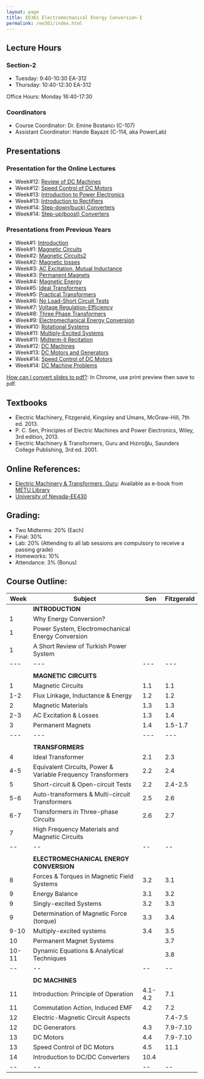```yaml
---
layout: page
title: EE361 Electromechanical Energy Conversion-I
permalink: /ee361/index.html
---
```


## Lecture Hours

### Section-2
- Tuesday: 9:40-10:30 EA-312
- Thursday: 10:40-12:30 EA-312

Office Hours: Monday 16:40-17:30

### Coordinators

- Course Coordinator: Dr. Emine Bostancı (C-107)
- Assistant Coordinator: Hande Bayazıt (C-114, aka PowerLab) 

## Presentations

<!--
You can download PDFs of all presentations from [this link](https://www.dropbox.com/s/6t6lvdor1k2kb9i/ee361_presentations_2017.zip?dl=1). Note that, PDF versions can be slightly out-dated, so please check the html versions for the newest and animated versions.
-->

### Presentation for the Online Lectures

- Week#12: [Review of DC Machines](/presentations/ee361_dc_machine_review_control.html)
- Week#12: [Speed Control of DC Motors](/presentations/ee361_dc_motors_speed_control.html)
- Week#13: [Introduction to Power Electronics](/presentations/ee361_intro_to_power_electronics.html)
- Week#13: [Introduction to Rectifiers](/presentations/ee361_intro_to_rectifiers.html)
- Week#14: [Step-down(buck) Converters](/presentations/ee361_intro_to_buck_converters.html)
- Week#14: [Step-up(boost) Converters](/presentations/ee361_boost_converters.html)

### Presentations from Previous Years

- Week#1: [Introduction](/presentations/ee361_intro.html)
- Week#1: [Magnetic Circuits](/presentations/ee361_magnetic_circuits.html)
- Week#2: [Magnetic Circuits2](/presentations/ee361_magnetic_circuits2.html)
- Week#2: [Magnetic losses](/presentations/ee361_hystresis_losses.html)
- Week#3: [AC Excitation, Mutual Inductance](/presentations/ee361_ac_excitation.html)
- Week#3: [Permanent Magnets](/presentations/ee361_magnets.html)
- Week#4: [Magnetic Energy](/presentations/ee361_magnetic_energy.html)
- Week#5: [Ideal Transformers](/presentations/ee361_ideal_transformers.html)
- Week#5: [Practical Transformers](/presentations/ee361_practical_transformers.html)
- Week#6: [No Load-Short Circuit Tests](/presentations/ee361_no_load_short_circuit.html)
- Week#7: [Voltage Regulation-Efficiency](/presentations/ee361_voltage_regulation.html)
- Week#8: [Three Phase Transformers](/presentations/ee361_3phase_transformers.html)
- Week#9: [Electromechanical Energy Conversion](/presentations/ee361_electromechanical_conversion.html)
- Week#10: [Rotational Systems](/presentations/ee361_virtual_work.html)
- Week#11: [Multiply-Excited Systems](/presentations/ee361_multiply_excited.html)
- Week#11: [Midterm-II Recitation](/presentations/ee361_mt2_recitation.html)
- Week#12: [DC Machines](/presentations/ee361_dc_machine.html)
- Week#13: [DC Motors and Generators](/presentations/ee361_dc_machine_types.html)
- Week#14: [Speed Control of DC Motors](/presentations/ee361_dc_motors_speed_control.html)
- Week#14: [DC Machine Problems](/presentations/ee361_final_recitation.html)


<!---
- Week#8: [Recitation Hour](/presentations/ee361_recitation.html)
- Week#9: [Per Unit System](/presentations/ee361_per_unit.html)
-->

[How can I convert slides to pdf?](https://github.com/gnab/remark/issues/50): In Chrome, use print preview then save to pdf.


<!--
## Lecture Notes:
- [EE361-GitBook](http://ozank.gitbooks.io/ee361): (only for a few topics).

## Solved Problems
- [Magnetic Circuits](/files/ee361_solved_problems_1.pdf)
- [HMW#1-2010](/files/ee361_solved_problems_1a.pdf)-[HMW#1 Solutions](/files/ee361_solved_problems_1a_solutions.pdf)
- [Transformers](/files/ee361_solved_problems_2.pdf)
-->

## Textbooks
- Electric Machinery, Fitzgerald, Kingsley and Umans, McGraw-Hill, 7th ed. 2013.
- P. C. Sen, Principles of Electric Machines and Power Electronics, Wiley, 3rd edition, 2013.
- Electric Machinery & Transformers, Guru and Hızıroğlu, Saunders College Publishing, 3rd ed. 2001.

## Online References:
- [Electric Machinery & Transformers, Guru](http://library.metu.edu.tr/search~S4?/aguru/aguru/1,20,35,B/l856~b1417325&FF=aguru+bhag+s&4,,4,1,0/indexsort=-): Available as e-book from [METU Library](http://library.metu.edu.tr/search~S4?/aguru/aguru/1%2C20%2C35%2CB/frameset&FF=aguru+bhag+s&4%2C%2C4/indexsort=-)
- [University of Nevada-EE430](http://www.egr.unlv.edu/~eebag/teaching.html)

## Grading:
- Two Midterms: 20% (Each)
- Final: 30%
- Lab: 20% (Attending to all lab sessions are compulsory to receive a passing grade)
- Homeworks: 10%
- Attendance: 3% (Bonus)

## Course Outline:

| Week | Subject |Sen | Fitzgerald |
| -- | -- | -- | -- |
| |**INTRODUCTION** |||
| 1 | Why Energy Conversion? |  |  |
| 1 | Power System, Electromechanical Energy Conversion |  |  |
| 1 | A Short Review of Turkish Power System |  |  |
| --- | --- | --- | --- |
|  |  |  |  |
| |**MAGNETIC CIRCUITS** |||
| 1 | Magnetic Circuits | 1.1 | 1.1 |
| 1-2 | Flux Linkage, Inductance & Energy| 1.2 | 1.2 |
| 2 | Magnetic Materials | 1.3 | 1.3 |
| 2-3 | AC Excitation & Losses | 1.3 | 1.4 |
| 3 | Permanent Magnets | 1.4 | 1.5-1.7 |
| --- | --- | --- | --- |
|  |  |  |  |
| | **TRANSFORMERS** | | |
| 4 | Ideal Transformer | 2.1 | 2.3 |
| 4-5 | Equivalent Circuits, Power & Variable Frequency Transformers | 2.2 | 2.4 |
| 5 | Short-circuit & Open-circuit Tests | 2.2 | 2.4-2.5 |
| 5-6 | Auto-transformers & Multi-circuit Transformers | 2.5 | 2.6 |
| 6-7 | Transformers in Three-phase Circuits | 2.6 | 2.7 |
| 7 | High Frequency Materials and Magnetic Circuits |  |  |
| -- | -- | -- | -- |
|  |  |  |  |
|  | **ELECTROMECHANICAL ENERGY CONVERSION** |  |  |
| 8 | Forces & Torques in Magnetic Field Systems | 3.2 | 3.1 |
| 9 | Energy Balance | 3.1 | 3.2 |
| 9 | Singly-excited Systems | 3.2 | 3.3 |
| 9 | Determination of  Magnetic Force (torque) | 3.3 | 3.4 |
| 9-10| Multiply-excited systems | 3.4 | 3.5 |
| 10 | Permanent Magnet Systems |  | 3.7 |
| 10-11 | Dynamic Equations & Analytical Techniques |  | 3.8 |
| -- | -- | -- | -- |
|  |  |  |  |
|  | **DC MACHINES** | | |
| 11 | Introduction: Principle of Operation | 4.1-4.2 | 7.1 |
| 11 | Commutation Action, Induced EMF | 4.2 | 7.2 |
| 12 | Electric-Magnetic Circuit Aspects | | 7.4-7.5 |
| 12 | DC Generators | 4.3 | 7.9-7.10 |
| 13 | DC Motors | 4.4 | 7.9-7.10 |
| 13 | Speed Control of DC Motors | 4.5 | 11.1 |
| 14 | Introduction to DC/DC Converters | 10.4 |  |
| -- | -- | -- | -- |
